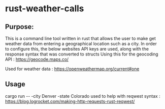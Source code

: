 # rust-weather-calls


## Purpose:
This is a command line tool written in rust that allows the user to make get weather data from entering a geographical 
location such as a city. 
In order to configure this, the below websites API keys are used, along with the response syntax that was converted to 
structs
Using this for the geocoding API : https://geocode.maps.co/

Used for weather data : https://openweathermap.org/current#one

## Usage
cargo run -- -city Denver -state Colorado
used to help with reqwest syntax : https://blog.logrocket.com/making-http-requests-rust-reqwest/
